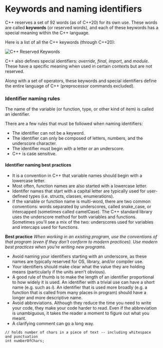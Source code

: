 # Keywords and naming identifiers

C++ reserves a set of 92 words (as of C++20) for its own use. These words are called **keywords** (or reserved words), and each of these keywords has a special meaning within the C++ language.

Here is a list of all the C++ keywords (through C++20):

![C++ Reserved Keywords](https://raw.githubusercontent.com/anushikhov/cpp/main/1_Basics/img/keywords.png)

C++ also defines special identifiers: _override, final, import,_ and _module_. These have a specific meaning when used in certain contexts but are not reserved.

Along with a set of operators, these keywords and special identifiers define the entire language of C++ (preprocessor commands excluded).

### Identifier naming rules

The name of the variable (or function, type, or other kind of item) is called an identifier.

There are a few rules that must be followed when naming identifiers:
* The identifier can not be a keyword.
* The identifier can only be composed of letters, numbers, and the underscore character.
* The identifier must begin with a letter or an underscore.
* C++ is case sensitive.

#### Identifier naming best practices

* It is a convention in C++ that variable names should begin with a lowercase letter.
* Most often, function names are also started with a lowercase letter.
* Identifer names that start with a capital letter are typically used for user-defined types (i.e. structs, classes, enumerations).
* If the variable or function name is multi-word, there are two common conventions: words separated by underscores, called snake_case, or intercapped (sometimes called camelCase). The C++ standard library uses the underscore method for both variables and functions. Sometimes you'll see a mix of the two: underscores used for variables and intercaps used for functions. 

**Best practice**
_When working in an existing program, use the conventions of that program (even if they don't conform to modern practices). Use modern best practices when you're writing new programs._

* Avoid naming your identifiers starting with an underscore, as these names are typically reserved for OS, library, and/or compiler use.
* Your identifiers should make clear what the value they are holding means (particularly if the units aren't obvious).
* A good rule of thumb is to make the length of an identifier proportional to how widely it is used. An identifier with a trivial use can have a short name (e.g. such as _i_). An identifier that is used more broadly (e.g. a function that is called from many places in program) should have a longer and more descriptive name.
* Avoid abbreviations. Although they reduce the time you need to write your code, they make your code harder to read. Even if the abbreviation is unambiguous, it takes the reader a moment to figure out what you meant.
* A clarifying comment can go a long way.

`// holds number of chars in a piece of text -- including whitespace and punctuation`  
`int numberOfChars;`
